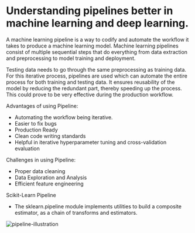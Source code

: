 # Understanding pipelines better in machine learning and deep learning.

A machine learning pipeline is a way to codify and automate the workflow it takes to produce a machine learning model. Machine learning pipelines consist of multiple sequential steps that do everything from data extraction and preprocessing to model training and deployment.

Testing data needs to go through the same preprocessing as training data. For this iterative process, pipelines are used which can automate the entire process for both training and testing data. It ensures reusability of the model by reducing the redundant part, thereby speeding up the process. This could prove to be very effective during the production workflow.


Advantages of using Pipeline:
- Automating the workflow being iterative.
- Easier to fix bugs 
- Production Ready
- Clean code writing standards
- Helpful in iterative hyperparameter tuning and cross-validation evaluation


Challenges in using Pipeline:
- Proper data cleaning
- Data Exploration and Analysis
- Efficient feature engineering


Scikit-Learn Pipeline
- The sklearn.pipeline module implements utilities to build a composite estimator, as a chain of transforms and estimators.


![pipeline-illustration](https://user-images.githubusercontent.com/42691222/153863417-94657954-0d06-48f9-a65c-1039f0156368.png)
